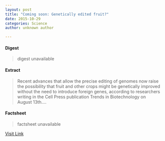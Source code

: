 ```yaml
---
layout: post
title: "Coming soon: Genetically edited fruit?"
date: 2015-10-29
categories: Science
author: unknown author

---
```



#### Digest
>digest unavailable

#### Extract
>Recent advances that allow the precise editing of genomes now raise the possibility that fruit and other crops might be genetically improved without the need to introduce foreign genes, according to researchers writing in the Cell Press publication Trends in Biotechnology on August 13th....

#### Factsheet
>factsheet unavailable

[Visit Link](http://phys.org/news327152055.html)


